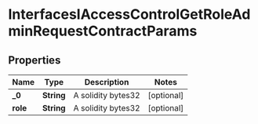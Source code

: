 

# InterfacesIAccessControlGetRoleAdminRequestContractParams


## Properties

| Name | Type | Description | Notes |
|------------ | ------------- | ------------- | -------------|
|**_0** | **String** | A solidity bytes32 |  [optional] |
|**role** | **String** | A solidity bytes32 |  [optional] |



